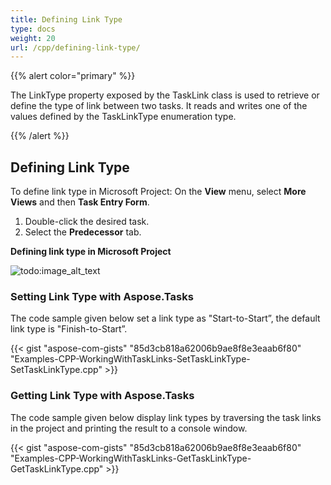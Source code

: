 ```yaml
---
title: Defining Link Type
type: docs
weight: 20
url: /cpp/defining-link-type/
---
```


{{% alert color="primary" %}} 

The LinkType property exposed by the TaskLink class is used to retrieve or define the type of link between two tasks. It reads and writes one of the values defined by the TaskLinkType enumeration type.

{{% /alert %}} 
## **Defining Link Type**
To define link type in Microsoft Project:
On the **View** menu, select **More Views** and then **Task Entry Form**.

1. Double-click the desired task.
2. Select the **Predecessor** tab.


**Defining link type in Microsoft Project** 

![todo:image_alt_text](/download/attachments/16286499/569271201)
### **Setting Link Type with Aspose.Tasks**
The code sample given below set a link type as "Start-to-Start”, the default link type is "Finish-to-Start”.

{{< gist "aspose-com-gists" "85d3cb818a62006b9ae8f8e3eaab6f80" "Examples-CPP-WorkingWithTaskLinks-SetTaskLinkType-SetTaskLinkType.cpp" >}}
### **Getting Link Type with Aspose.Tasks**
The code sample given below display link types by traversing the task links in the project and printing the result to a console window.

{{< gist "aspose-com-gists" "85d3cb818a62006b9ae8f8e3eaab6f80" "Examples-CPP-WorkingWithTaskLinks-GetTaskLinkType-GetTaskLinkType.cpp" >}}

